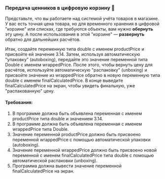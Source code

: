 
### Передача ценников в цифровую корзину 🛒

Представьте, что вы работаете над системой учёта товаров в магазине. У вас есть точная цена товара, но для временного хранения в цифровой "корзине" или списках, где требуются объекты, вам нужно **обернуть** эту цену. А после использования в этой "корзине" — **развернуть** обратно для дальнейших расчётов.

Итак, создайте переменную типа double с именем productPrice и присвойте ей значение 3.14. Затем, используя автоматическую "упаковку" (autoboxing), передайте это значение переменной типа Double с именем wrappedPrice. После этого, чтобы вернуть цену для расчётов, используйте автоматическую "распаковку" (unboxing) и присвойте значение из wrappedPrice обратно в новую переменную типа double с именем finalCalculatedPrice. В конце выведите finalCalculatedPrice на экран, чтобы увидеть финальную, уже "распакованную" цену.

#### Требования:
1. В программе должна быть объявлена переменная с именем productPrice типа double и значением 3.14.
2. В программе должна быть объявлена переменная с именем wrappedPrice типа Double.
3. Значение переменной productPrice должно быть присвоено переменной wrappedPrice с помощью автоматической упаковки (autoboxing).
4. Значение переменной wrappedPrice должно быть присвоено новой переменной с именем finalCalculatedPrice типа double с помощью автоматической распаковки (unboxing).
5. Программа должна вывести значение переменной finalCalculatedPrice на экран.